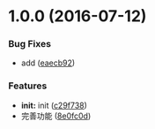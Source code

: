<a name="1.0.0"></a>
# 1.0.0 (2016-07-12)


### Bug Fixes

* add ([eaecb92](f2e/ktool/commits/eaecb92))


### Features

* **init:** init ([c29f738](f2e/ktool/commits/c29f738))
* 完善功能 ([8e0fc0d](f2e/ktool/commits/8e0fc0d))



